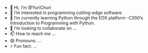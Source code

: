 - 👋 Hi, I’m @YuriChuri
- 👀 I’m interested in programming cutting-edge software.
- 🌱 I’m currently learning Python through the EDX platform -CS50’s Introduction to Programming with Python. 
- 💞️ I’m looking to collaborate on ...
- 📫 How to reach me ...
- 😄 Pronouns: ...
- ⚡ Fun fact: ...

<!---
YuriChuri/YuriChuri is a ✨ special ✨ repository because its `README.md` (this file) appears on your GitHub profile.
You can click the Preview link to take a look at your changes.
--->
